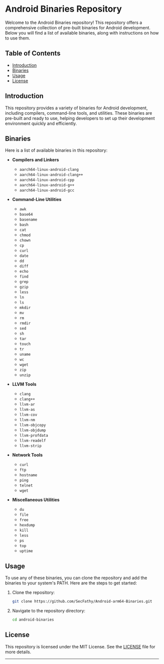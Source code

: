 # Android Binaries Repository

Welcome to the Android Binaries repository! This repository offers a comprehensive collection of pre-built binaries for Android development. Below you will find a list of available binaries, along with instructions on how to use them.

## Table of Contents
- [Introduction](#introduction)
- [Binaries](#binaries)
- [Usage](#usage)
- [License](#license)

## Introduction

This repository provides a variety of binaries for Android development, including compilers, command-line tools, and utilities. These binaries are pre-built and ready to use, helping developers to set up their development environment quickly and efficiently.

## Binaries

Here is a list of available binaries in this repository:

- **Compilers and Linkers**
  - `aarch64-linux-android-clang`
  - `aarch64-linux-android-clang++`
  - `aarch64-linux-android-cpp`
  - `aarch64-linux-android-g++`
  - `aarch64-linux-android-gcc`

- **Command-Line Utilities**
  - `awk`
  - `base64`
  - `basename`
  - `bash`
  - `cat`
  - `chmod`
  - `chown`
  - `cp`
  - `curl`
  - `date`
  - `dd`
  - `diff`
  - `echo`
  - `find`
  - `grep`
  - `gzip`
  - `less`
  - `ln`
  - `ls`
  - `mkdir`
  - `mv`
  - `rm`
  - `rmdir`
  - `sed`
  - `sh`
  - `tar`
  - `touch`
  - `tr`
  - `uname`
  - `wc`
  - `wget`
  - `zip`
  - `unzip`

- **LLVM Tools**
  - `clang`
  - `clang++`
  - `llvm-ar`
  - `llvm-as`
  - `llvm-cov`
  - `llvm-nm`
  - `llvm-objcopy`
  - `llvm-objdump`
  - `llvm-profdata`
  - `llvm-readelf`
  - `llvm-strip`

- **Network Tools**
  - `curl`
  - `ftp`
  - `hostname`
  - `ping`
  - `telnet`
  - `wget`

- **Miscellaneous Utilities**
  - `du`
  - `file`
  - `free`
  - `hexdump`
  - `kill`
  - `less`
  - `ps`
  - `top`
  - `uptime`

## Usage

To use any of these binaries, you can clone the repository and add the binaries to your system's PATH. Here are the steps to get started:

1. Clone the repository:
    ```sh
    git clone https://github.com/SecFathy/Android-arm64-Binaries.git
    ```

2. Navigate to the repository directory:
    ```sh
    cd android-binaries
    ```

## License

This repository is licensed under the MIT License. See the [LICENSE](LICENSE) file for more details.

---

